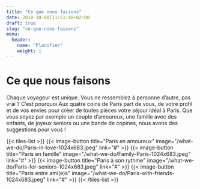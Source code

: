 ```yaml
---
title: "Ce que nous faisons"
date: 2018-10-08T11:51:48+02:00
draft: true
slug: "ce-que-nous-faisons"
menu: 
  header:
    name: "Planifier"
    weight: 1
---
```


# Ce que nous faisons
Chaque voyageur est unique. Vous ne ressemblez à personne d’autre, pas vrai ? C’est pourquoi Aux quatre coins de Paris part de vous, de votre profil et de vos envies pour créer de toutes pièces votre séjour idéal à Paris. Que vous soyez par exemple un couple d’amoureux, une famille avec des enfants, de joyeux seniors ou une bande de copines, nous avons des suggestions pour vous !

{{< tiles-list >}}
  {{< image-button title="Paris en amoureux"
      image="/what-we-do/Paris-in-love-1024x683.jpeg"
      link="#" >}}
  {{< image-button title="Paris en famille"
      image="/what-we-do/Family-Paris-1024x683.jpeg"
      link="#" >}}
  {{< image-button title="Paris à son rythme"
      image="/what-we-do/Paris-for-seniors-1024x683.jpeg"
      link="#" >}}
  {{< image-button title="Paris entre ami(e)s"
      image="/what-we-do/Paris-with-friends-1024x683.jpeg"
      link="#" >}}
{{< /tiles-list >}}
